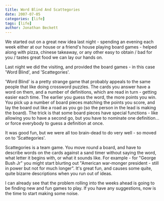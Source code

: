```yaml
---
title: Word Blind And Scattegories
date: 2007-07-05
categories: [life]
tags: [life]
author: Jonathan Beckett
---
```


We started out on a great new idea last night - spending an evening each week either at our house or a friend's house playing board games - helped along with pizza, chinese takeaway, or any other easy to obtain / bad for you / tastes great food we can lay our hands on.

Last night we did the visiting, and provided the board games - in this case 'Word Blind', and 'Scattegories'.

'Word Blind' is a pretty strange game that probably appeals to the same people that like doing crossword puzzles. The cards you answer have a word on them, and a number of definitions, which are read in turn - getting easier each time. The earlier you guess the word, the more points you win. You pick up a number of board pieces matching the points you score, and lay the board out like a road as you go (so the person in the lead is making the board). The trick is that some board pieces have special functions - like allowing you to have a second go, but you have to nominate one definition... or force everybody to guess a definition at once.

It was good fun, but we were all too brain-dead to do very well - so moved on to 'Scattegories'.

Scattegories is a team game. You move round a board, and have to describe words on the cards against a sand timer without saying the word, what letter it begins with, or what it sounds like. For example - for "George Bush Jr" you might start blurting out "American war-monger president - still in power but not for much longer". It's great fun, and causes some quite, quite bizarre descriptions when you run out of ideas.

I can already see that the problem rolling into the weeks ahead is going to be finding new and fun games to play. If you have any suggestions, now is the time to start making some noise.